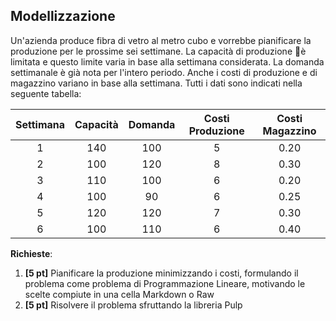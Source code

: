 ## Modellizzazione ##

Un'azienda produce fibra di vetro al metro cubo e vorrebbe pianificare la produzione per le prossime sei settimane. La capacità di produzione è limitata e questo limite varia in base alla settimana considerata. La domanda settimanale è già nota per l'intero periodo. Anche i costi di produzione e di magazzino variano in base
alla settimana. Tutti i dati sono indicati nella seguente tabella:

| Settimana | Capacità | Domanda | Costi Produzione | Costi Magazzino |
|:---------:|:--------:|:-------:|:----------------:|:---------------:|
|     1     |    140   |   100   |         5        |       0.20      |
|     2     |    100   |   120   |         8        |       0.30      |
|     3     |    110   |   100   |         6        |       0.20      |
|     4     |    100   |    90   |         6        |       0.25      |
|     5     |    120   |   120   |         7        |       0.30      |
|     6     |    100   |   110   |         6        |       0.40      |

__Richieste__:
1. __\[5 pt\]__ Pianificare la produzione minimizzando i costi, formulando il problema come problema di Programmazione Lineare, motivando le scelte compiute in una cella Markdown o Raw
2. __\[5 pt\]__ Risolvere il problema sfruttando la libreria Pulp
